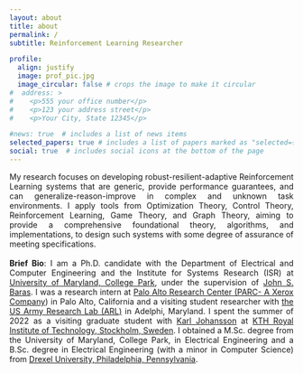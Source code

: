 ```yaml
---
layout: about
title: about
permalink: /
subtitle: Reinforcement Learning Researcher

profile:
  align: justify
  image: prof_pic.jpg
  image_circular: false # crops the image to make it circular
#  address: >
#    <p>555 your office number</p>
#    <p>123 your address street</p>
#    <p>Your City, State 12345</p>

#news: true  # includes a list of news items
selected_papers: true # includes a list of papers marked as "selected={true}"
social: true  # includes social icons at the bottom of the page
---
```

<div style="text-align: justify">My research focuses on developing robust-resilient-adaptive Reinforcement Learning systems that are generic, provide performance guarantees, and can generalize-reason-improve in complex and unknown task environments. I apply tools from Optimization Theory, Control Theory, Reinforcement Learning, Game Theory, and Graph Theory, aiming to provide a comprehensive foundational theory, algorithms, and implementations, to design such systems with some degree of assurance of meeting specifications.</div>
<br />
<div style="text-align: justify"><strong>Brief Bio</strong>: I am a Ph.D. candidate with the Department of Electrical and Computer Engineering and the Institute for Systems Research (ISR) at <a href='https://www.umd.edu'> University of Maryland, College Park</a>, under the supervision of <a href='https://www.johnbaras.com'>John S. Baras</a>. I was a research intern at <a href='https://www.parc.com'>Palo Alto Research Center (PARC- A Xerox Company</a>) in Palo Alto, California and a visiting student researcher with <a href='https://www.arl.army.mil'>the US Army Research Lab (ARL)</a> in Adelphi, Maryland. I spent the summer of 2022 as a visiting graduate student with <a href='https://people.kth.se/~kallej/'>Karl Johansson</a> at <a href='https://www.kth.se'>KTH Royal Institute of Technology, Stockholm, Sweden</a>. I obtained a M.Sc. degree from the University of Maryland, College Park, in Electrical Engineering and a B.Sc. degree in Electrical Engineering (with a minor in Computer Science) from <a href='https://drexel.edu'>Drexel University, Philadelphia, Pennsylvania</a>.</div>
